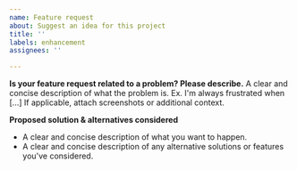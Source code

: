 ```yaml
---
name: Feature request
about: Suggest an idea for this project
title: ''
labels: enhancement
assignees: ''

---
```


**Is your feature request related to a problem? Please describe.**
A clear and concise description of what the problem is. Ex. I'm always frustrated when [...]
If applicable, attach screenshots or additional context.

**Proposed solution & alternatives considered**

- A clear and concise description of what you want to happen.
- A clear and concise description of any alternative solutions or features you've considered.
